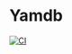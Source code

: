 # Yamdb
[![CI](https://github.com/wrawka/api_yamdb/actions/workflows/django.yml/badge.svg?branch=master)](https://github.com/wrawka/api_yamdb/actions/workflows/django.yml)

